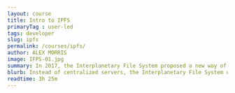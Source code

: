 ```yaml
---
layout: course
title: Intro to IPFS
primaryTag : user-led
tags: developer
slug: ipfs
permalink: /courses/ipfs/
author: ALEX MORRIS
image: IFPS-01.jpg
summary: In 2017, the Interplanetary File System proposed a new way of sharing media over the internet. Instead of centralized servers, IPFS uses a peer to peer network to host files. In this module, we’ll explore the basics of this new protocol as it compares to traditional options.
blurb: Instead of centralized servers, the Interplanetary File System uses a peer-to-peer network to host files.
readtime: 3h 25m
---
```

